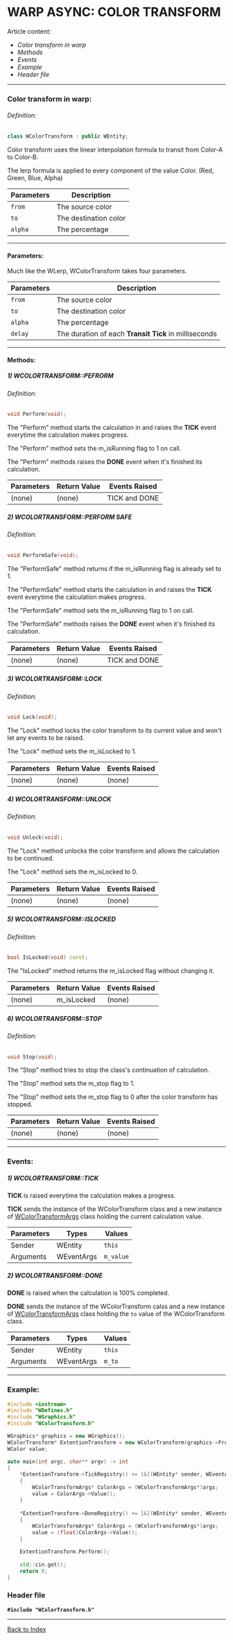 # WARP ASYNC: COLOR TRANSFORM
Article content:
- _Color transform in warp_
- _Methods_
- _Events_
- _Example_
- _Header file_
---
### Color transform in warp:

###### Definition:
```cpp
class WColorTransform : public WEntity;
```

Color transform uses the linear interpolation formula to transit from Color-A to Color-B.

The lerp formula is applied to every component of the value Color. (Red, Green, Blue, Alpha)


|Parameters|Description|
|----------|------------|
| ```from``` | The source color |
| ```to``` | The destination color |
| ```alpha``` | The percentage


---

#### Parameters:

Much like the WLerp, WColorTransform takes four parameters.

|Parameters|Description|
|----------|------------|
| ```from``` | The source color |
| ```to``` | The destination color |
| ```alpha``` | The percentage
| ```delay``` | The duration of each **Transit Tick** in milliseconds
---

#### Methods:

##### 1) WCOLORTRANSFORM::PEFRORM

###### Definition:
```cpp
void Perform(void);
```

The "Perform" method starts the calculation in and raises the **TICK** event everytime the calculation makes progress.

The "Perform" method sets the m_isRunning flag to 1 on call.

The "Perform" methods raises the **DONE** event when it's finished its calculation.


|Parameters|Return Value|Events Raised  |
|----------|------------|---------------|
| (none)   | (none)     | TICK and DONE |

##### 2) WCOLORTRANSFORM::PERFORM SAFE

###### Definition:
```cpp
void PerformSafe(void);
```

The "PerformSafe" method returns if the m_isRunning flag is already set to 1.

The "PerformSafe" method starts the calculation in and raises the **TICK** event everytime the calculation makes progress.

The "PerformSafe" method sets the m_isRunning flag to 1 on call.

The "PerformSafe" methods raises the **DONE** event when it's finished its calculation.

|Parameters|Return Value|Events Raised  |
|----------|------------|---------------|
| (none)   | (none)     | TICK and DONE |

##### 3) WCOLORTRANSFORM::LOCK

###### Definition:
```cpp
void Lock(void);
```

The "Lock" method locks the color transform to its current value and won't let any events to be raised.

The "Lock" method sets the m_isLocked to 1.

|Parameters|Return Value|Events Raised  |
|----------|------------|---------------|
| (none)   | (none)     | (none)        |

##### 4) WCOLORTRANSFORM::UNLOCK

###### Definition:
```cpp
void Unlock(void);
```

The "Lock" method unlocks the color transform and allows the calculation to be continued.

The "Lock" method sets the m_isLocked to 0.

|Parameters|Return Value|Events Raised  |
|----------|------------|---------------|
| (none)   | (none)     | (none)        |
	
##### 5) WCOLORTRANSFORM::ISLOCKED

###### Definition:
```cpp
bool IsLocked(void) const;
```

The "IsLocked" method returns the m_isLocked flag without changing it.


|Parameters|Return Value|Events Raised  |
|----------|------------|---------------|
| (none)   | m_isLocked | (none)        |


##### 6) WCOLORTRANSFORM::STOP

###### Definition:
```cpp
void Stop(void);
```

The "Stop" method tries to stop the class's continuation of calculation. 

The "Stop" method sets the m_stop flag to 1.

The "Stop" method sets the m_stop flag to 0 after the color transform has stopped.

|Parameters|Return Value|Events Raised  |
|----------|------------|---------------|
| (none)   | (none)     | (none)        |

---
### Events:

##### 1) WCOLORTRANSFORM::TICK

**TICK** is raised everytime the calculation makes a progress.

**TICK** sends the instance of the WColorTransform class and a new instance of [WColorTransformArgs](AS-COLORARGS.md) class holding the current calculation value.

|Parameters| Types      | Values |
|----------|------------|--------|
| Sender   | WEntity    | ```this```|
| Arguments| WEventArgs | ```m_value```|

##### 2) WCOLORTRANSFORM::DONE

**DONE** is raised when the calculation is 100% completed.

**DONE** sends the instance of the WColorTransform calss and a new instance of [WColorTransformArgs](AS-COLORARGS.md) class holding the ```to``` value of the WColorTransform class.

|Parameters| Types      | Values |
|----------|------------|--------|
| Sender   | WEntity    | ```this```|
| Arguments| WEventArgs | ```m_to```|

---
### Example:
```cpp
#include <iostream>
#include "WDefines.h"
#include "WGraphics.h"
#include "WColorTransform.h"

WGraphics* graphics = new WGraphics();
WColorTransform* ExtentionTransform = new WColorTransform(graphics->FromRGBA(0,0,255), graphics->FromRGBA(255,0,0), 0.03f, 1);
WColor value;

auto main(int argc, char** argv) -> int
{
    *ExtentionTransform->TickRegistry() += [&](WEntity* sender, WEventArgs* args)
    {
        WColorTransformArgs* ColorArgs = (WColorTransformArgs*)args;
        value = ColorArgs->Value();
    }
    
    *ExtentionTransform->DoneRegistry() += [&](WEntity* sender, WEventArgs* args)
    {
        WColorTransformArgs* ColorArgs = (WColorTransformArgs*)args;
        value = (float)ColorArgs->Value();
    }

    ExtentionTransform.Perform();
    
    std::cin.get();
    return 0;
}	
```
### Header file
**```#include "WColorTransform.h"```**

---
[Back to Index](AS-INDEX.md)
